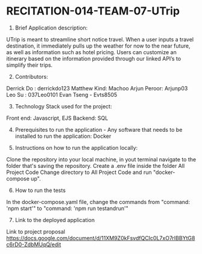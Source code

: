 # RECITATION-014-TEAM-07-UTrip

1. Brief Application description: 

UTrip is meant to streamline short notice travel. When a user inputs a travel destination, it immediately pulls up the weather for now to the near future, as well as   information such as hotel pricing. Users can customize an itinerary based on the information provided through our linked API’s to simplify their trips. 

2. Contributors:

Derrick Do : derrickdo123
Matthew Kind: Machoo
Arjun Peroor: Arjunp03
Leo Su : 037Leo0101
Evan Tseng - Evts8505

3. Technology Stack used for the project:

Front end: Javascript, EJS
Backend:   SQL

4. Prerequisites to run the application - Any software that needs to be installed to run the application:
Docker


5. Instructions on how to run the application locally:

Clone the repository into your local machine, in yout terminal navigate to the folder that's saving the repository. 
Create a .env file inside the folder All Project Code
Change directory to All Project Code and run "docker-compose up". 


6. How to run the tests

In the docker-compose.yaml file, change the commands from  "command: 'npm start'" to "command: 'npm run testandrun'"


7. Link to the deployed application

Link to project proposal
https://docs.google.com/document/d/11XM9Z0kFsvdfQCIc0L7xO7rIBBYtG8c6rD0-ZdbMUqQ/edit
